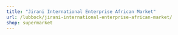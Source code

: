 ```yaml
---
title: "Jirani International Enterprise African Market"
url: /lubbock/jirani-international-enterprise-african-market/
shop: supermarket
---
```

